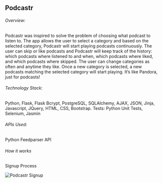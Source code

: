 <h2>Podcastr</h2>


<h6>Overview:</h6>

Podcastr was inspired to solve the problem of choosing what podcast to listen to. The app allows the user to select a category and based on the selected category, Podcastr will start playing podcasts continuously. The user can skip or like podcasts and Podcastr will keep track of the history: which podcasts where listened to and when, which podcasts where liked, and which podcasts where skipped. The user can change categories as often and anytime they like. Once a new category is selected, a new podcasts matching the selected category will start playing. It’s like Pandora, just for podcasts!


<h6>Technology Stack:</h6>

Python, Flask, Flask Bcrypt, PostgreSQL, SQLAlchemy, AJAX, JSON, Jinja, Javascript, JQuery, HTML, CSS, Bootstrap. Tests: Python Unit Tests, Selenium, Jasmin


<h6>APIs Used:</h6>

Python Feedparser API


<h6>How it works</h6>

Signup Process

![Podcastr Signup](/static/img/readme_imgs/signup.gif)

<br><br>
